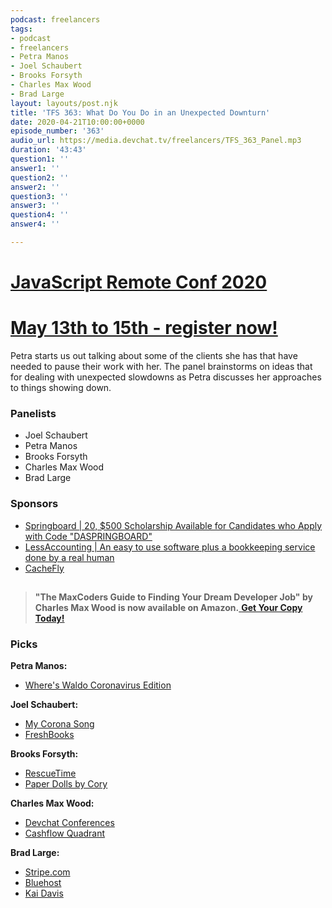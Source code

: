 ```yaml
---
podcast: freelancers
tags:
- podcast
- freelancers
- Petra Manos
- Joel Schaubert
- Brooks Forsyth
- Charles Max Wood
- Brad Large
layout: layouts/post.njk
title: 'TFS 363: What Do You Do in an Unexpected Downturn'
date: 2020-04-21T10:00:00+0000
episode_number: '363'
audio_url: https://media.devchat.tv/freelancers/TFS_363_Panel.mp3
duration: '43:43'
question1: ''
answer1: ''
question2: ''
answer2: ''
question3: ''
answer3: ''
question4: ''
answer4: ''

---
```

# [JavaScript Remote Conf 2020](https://devchat.tv/conferences/javascript-remote-2020/ "JavaScript Remote Conf 2020")

# [May 13th to 15th - register now!](https://devchat.tv/conferences/javascript-remote-2020/ "JavaScript Remote Conf 2020")

Petra starts us out talking about some of the clients she has that have needed to pause their work with her. The panel brainstorms on ideas that for dealing with unexpected slowdowns as Petra discusses her approaches to things showing down.

### **Panelists**

* Joel Schaubert
* Petra Manos
* Brooks Forsyth
* Charles Max Wood
* Brad Large

### **Sponsors**

* [Springboard | 20, $500 Scholarship Available for Candidates who Apply with Code "DASPRINGBOARD"](http://go.thoughtleaders.io/1825520200422)
* [LessAccounting | An easy to use software plus a bookkeeping service done by a real human](https://www.lessaccounting.com/bookkeeping/?source=thefreelancershow)
* [CacheFly](https://www.cachefly.com/)

## 

> **"The MaxCoders Guide to Finding Your Dream Developer Job" by Charles Max Wood is now available on Amazon.**[ **Get Your Copy Today!**](https://www.amazon.com/gp/product/B081MBL5C9/ref=as_li_ss_tl?ie=UTF8&linkCode=sl1&tag=devchattv-20&linkId=9d61363241636e2546ef46abba198746&language=en_US)

### **Picks**

**Petra Manos:**

* [Where's Waldo Coronavirus Edition](https://www.boredpanda.com/where-is-waldo-coronavirus-edition-book/?utm_source=google&utm_medium=organic&utm_campaign=organic)

**Joel Schaubert:**

* [My Corona Song](https://www.youtube.com/watch?v=ojrtwXqqc6g)
* [FreshBooks](https://www.freshbooks.com/)

**Brooks Forsyth:**

* [RescueTime](https://www.rescuetime.com/)
* [Paper Dolls by Cory](https://www.facebook.com/PaperDollsByCory/)

**Charles Max Wood:**

* [Devchat Conferences](https://devchat.tv/conferences/)
* [Cashflow Quadrant](https://www.amazon.com/Rich-Dads-CASHFLOW-Quadrant-Financial/dp/1612680054)

**Brad Large:**

* [Stripe.com](https://stripe.com/)
* [Bluehost](https://www.bluehost.com/)
* [Kai Davis](https://kaidavis.com/)